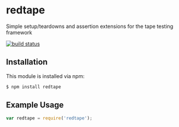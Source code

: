 # redtape

Simple setup/teardowns and assertion extensions for the tape testing framework

[![build status](https://secure.travis-ci.org/eugeneware/redtape.png)](http://travis-ci.org/eugeneware/redtape)

## Installation

This module is installed via npm:

``` bash
$ npm install redtape
```

## Example Usage

``` js
var redtape = require('redtape');
```
